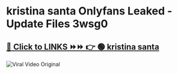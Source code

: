 
 # kristina santa Onlyfans Leaked - Update Files 3wsg0

## <h2><a href="https://clipsfans.com/kristina_santa&ref=git">🔗 Click to LINKS ⏩⏩ 👉 🟢 kristina santa </a></h2>

<a href="https://clipsfans.com/kristina_santa&ref=git" rel="nofollow" data-target="animated-image.originalLink"><img src="https://i.ibb.co.com/xMMVF88/686577567.gif" alt="Viral Video Original" style="max-width: 100%; display: inline-block;" data-target="animated-image.originalImage"></a>

